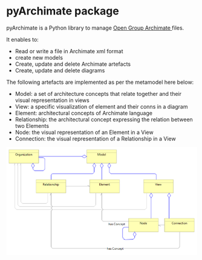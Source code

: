 # pyArchimate package


pyArchimate is a Python library to manage [Open Group Archimate ](https://www.opengroup.org/xsd/archimate/) files.

It enables to:

* Read or write a file in Archimate xml format
* create new models
* Create, update and delete Archimate artefacts
* Create, update and delete diagrams

The following artefacts are implemented as per the metamodel here below:

* Model: a set of architecture concepts that relate together and their visual representation in views
* View:  a specific visualization of element and their conns in a diagram
* Element: architectural concepts of Archimate language
* Relationship: the architectural concept expressing the relation between two Elements
* Node: the visual representation of an Element in a View
* Connection: the visual representation of a Relationship in a View

![](docs/metaModel.png)